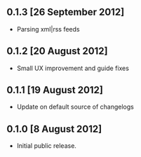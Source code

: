 ## 0.1.3 [26 September 2012]

* Parsing xml|rss feeds

## 0.1.2 [20 August 2012]

* Small UX improvement and guide fixes

## 0.1.1 [19 August 2012]

* Update on default source of changelogs

## 0.1.0 [8 August 2012]

* Initial public release.

